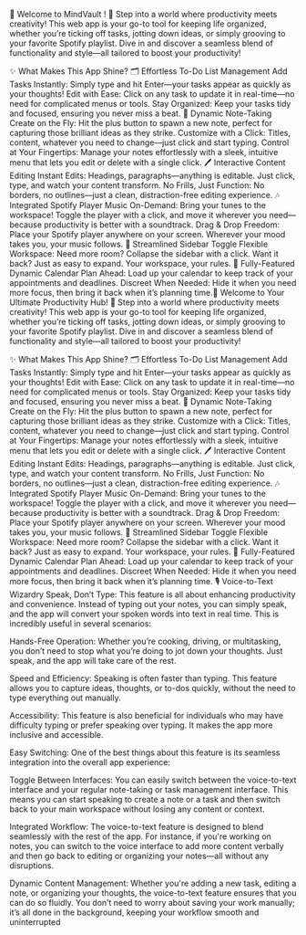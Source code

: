🎉 Welcome to MindVault ! 🎉
Step into a world where productivity meets creativity! This web app is your go-to tool for keeping life organized, whether you’re ticking off tasks, jotting down ideas, or simply grooving to your favorite Spotify playlist. Dive in and discover a seamless blend of functionality and style—all tailored to boost your productivity!

✨ What Makes This App Shine?
🗂 Effortless To-Do List Management
Add Tasks Instantly: Simply type and hit Enter—your tasks appear as quickly as your thoughts!
Edit with Ease: Click on any task to update it in real-time—no need for complicated menus or tools.
Stay Organized: Keep your tasks tidy and focused, ensuring you never miss a beat.
📝 Dynamic Note-Taking
Create on the Fly: Hit the plus button to spawn a new note, perfect for capturing those brilliant ideas as they strike.
Customize with a Click: Titles, content, whatever you need to change—just click and start typing.
Control at Your Fingertips: Manage your notes effortlessly with a sleek, intuitive menu that lets you edit or delete with a single click.
🖊 Interactive Content Editing
Instant Edits: Headings, paragraphs—anything is editable. Just click, type, and watch your content transform.
No Frills, Just Function: No borders, no outlines—just a clean, distraction-free editing experience.
🎶 Integrated Spotify Player
Music On-Demand: Bring your tunes to the workspace! Toggle the player with a click, and move it wherever you need—because productivity is better with a soundtrack.
Drag & Drop Freedom: Place your Spotify player anywhere on your screen. Wherever your mood takes you, your music follows.
📁 Streamlined Sidebar Toggle
Flexible Workspace: Need more room? Collapse the sidebar with a click. Want it back? Just as easy to expand. Your workspace, your rules.
📅 Fully-Featured Dynamic Calendar
Plan Ahead: Load up your calendar to keep track of your appointments and deadlines.
Discreet When Needed: Hide it when you need more focus, then bring it back when it’s planning time.🎉 Welcome to Your Ultimate Productivity Hub! 🎉
Step into a world where productivity meets creativity! This web app is your go-to tool for keeping life organized, whether you’re ticking off tasks, jotting down ideas, or simply grooving to your favorite Spotify playlist. Dive in and discover a seamless blend of functionality and style—all tailored to boost your productivity!

✨ What Makes This App Shine?
🗂 Effortless To-Do List Management
Add Tasks Instantly: Simply type and hit Enter—your tasks appear as quickly as your thoughts!
Edit with Ease: Click on any task to update it in real-time—no need for complicated menus or tools.
Stay Organized: Keep your tasks tidy and focused, ensuring you never miss a beat.
📝 Dynamic Note-Taking
Create on the Fly: Hit the plus button to spawn a new note, perfect for capturing those brilliant ideas as they strike.
Customize with a Click: Titles, content, whatever you need to change—just click and start typing.
Control at Your Fingertips: Manage your notes effortlessly with a sleek, intuitive menu that lets you edit or delete with a single click.
🖊 Interactive Content Editing
Instant Edits: Headings, paragraphs—anything is editable. Just click, type, and watch your content transform.
No Frills, Just Function: No borders, no outlines—just a clean, distraction-free editing experience.
🎶 Integrated Spotify Player
Music On-Demand: Bring your tunes to the workspace! Toggle the player with a click, and move it wherever you need—because productivity is better with a soundtrack.
Drag & Drop Freedom: Place your Spotify player anywhere on your screen. Wherever your mood takes you, your music follows.
📁 Streamlined Sidebar Toggle
Flexible Workspace: Need more room? Collapse the sidebar with a click. Want it back? Just as easy to expand. Your workspace, your rules.
📅 Fully-Featured Dynamic Calendar
Plan Ahead: Load up your calendar to keep track of your appointments and deadlines.
Discreet When Needed: Hide it when you need more focus, then bring it back when it’s planning time.
🎙 Voice-to-Text Wizardry
Speak, Don’t Type:
This feature is all about enhancing productivity and convenience. Instead of typing out your notes, you can simply speak, and the app will convert your spoken words into text in real time. This is incredibly useful in several scenarios:

Hands-Free Operation: Whether you’re cooking, driving, or multitasking, you don’t need to stop what you’re doing to jot down your thoughts. Just speak, and the app will take care of the rest.

Speed and Efficiency: Speaking is often faster than typing. This feature allows you to capture ideas, thoughts, or to-dos quickly, without the need to type everything out manually.

Accessibility: This feature is also beneficial for individuals who may have difficulty typing or prefer speaking over typing. It makes the app more inclusive and accessible.

Easy Switching:
One of the best things about this feature is its seamless integration into the overall app experience:

Toggle Between Interfaces: You can easily switch between the voice-to-text interface and your regular note-taking or task management interface. This means you can start speaking to create a note or a task and then switch back to your main workspace without losing any content or context.

Integrated Workflow: The voice-to-text feature is designed to blend seamlessly with the rest of the app. For instance, if you're working on notes, you can switch to the voice interface to add more content verbally and then go back to editing or organizing your notes—all without any disruptions.

Dynamic Content Management: Whether you're adding a new task, editing a note, or organizing your thoughts, the voice-to-text feature ensures that you can do so fluidly. You don’t need to worry about saving your work manually; it’s all done in the background, keeping your workflow smooth and uninterrupted
 
 

